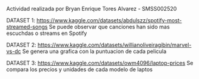 Actividad realizada por Bryan Enrique Tores Alvarez - SMSS002520


DATASET 1: https://www.kaggle.com/datasets/abdulszz/spotify-most-streamed-songs
Se puede observar que canciones han sido mas escuchdas o streams en Spotify

DATASET 2: https://www.kaggle.com/datasets/willianoliveiragibin/marvel-vs-dc
Se genera una grafica con la puntuacion de cada pelicula

DATASET 3: https://www.kaggle.com/datasets/owm4096/laptop-prices
Se compara los precios y unidades de cada modelo de laptos
